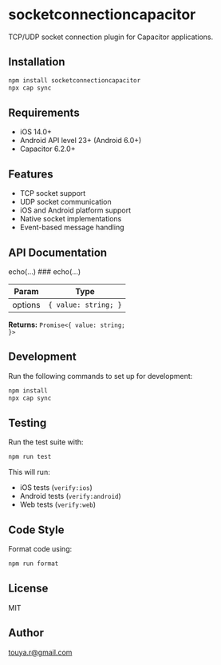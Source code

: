 # socketconnectioncapacitor

TCP/UDP socket connection plugin for Capacitor applications.

## Installation

```bash
npm install socketconnectioncapacitor
npx cap sync
```

## Requirements

- iOS 14.0+
- Android API level 23+ (Android 6.0+)
- Capacitor 6.2.0+

## Features

- TCP socket support
- UDP socket communication
- iOS and Android platform support
- Native socket implementations
- Event-based message handling

## API Documentation

<docgen-index>
echo(...)
</docgen-index>

<docgen-api>
### echo(...)

| Param   | Type                             |
|---------|----------------------------------|
| options | <code>{ value: string; }</code>  |

**Returns:** <code>Promise<{ value: string; }></code>

</docgen-api>

## Development

Run the following commands to set up for development:

```bash
npm install
npx cap sync
```

## Testing

Run the test suite with:

```bash
npm run test
```

This will run:

- iOS tests (`verify:ios`)
- Android tests (`verify:android`)
- Web tests (`verify:web`)

## Code Style

Format code using:

```bash
npm run format
```

## License

MIT

## Author

touya.r@gmail.com